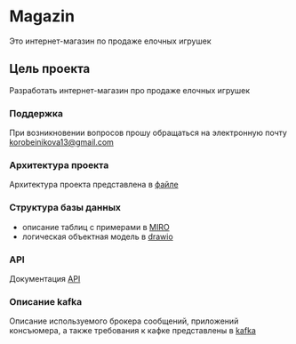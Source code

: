# Magazin
Это интернет-магазин по продаже елочных игрушек
## Цель проекта
Разработать интернет-магазин про продаже елочных игрушек
### Поддержка
При возникновении вопросов прошу обращаться на электронную почту korobeinikova13@gmail.com
### Архитектура проекта
Архитектура проекта представлена в [файле](https://github.com/TatsianaKorobeinikova/Magazin/blob/main/%D0%90%D1%80%D1%85%D0%B8%D1%82%D0%B5%D0%BA%D1%82%D1%83%D1%80%D0%B0/%D0%90%D1%80%D1%85%D0%B8%D1%82%D0%B5%D0%BA%D1%82%D1%83%D1%80%D0%B0) 
### Структура базы данных
* описание таблиц с примерами в [MIRO](https://miro.com/app/board/uXjVL3TQu1g=/)
* логическая объектная модель в [drawio](https://app.diagrams.net/?libs=general;uml#G1Rw_4Aqg6tOkqc_uTIdBHKmdDo5FHxmle#%7B%22pageId%22%3A%22b520641d-4fe3-3701-9064-5fc419738815%22%7D) 
### API
Документация [API](https://app.swaggerhub.com/apis/KOROBEINIKOVA13_1/Kor/1.0.0#/economist/post_clients) 
### Описание kafka
Описание используемого брокера сообщений, приложений консъюмера, а также требования к кафке представлены в [kafka](https://docs.google.com/spreadsheets/d/1sUG5s3HhB3LFRVLDiuyx2Dlz1wKBf65CMi_0m9FXA_o/edit?gid=212512323#gid=212512323)
